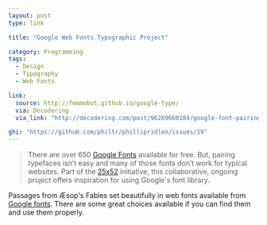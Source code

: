 ```yaml
---
layout: post
type: link

title: "Google Web Fonts Typographic Project"

category: Programming
tags:
  - Design
  - Typography
  - Web Fonts

link:
  source: http://femmebot.github.io/google-type/
  via: Decodering
  via_link: "http://decodering.com/post/96269660184/google-font-pairings"

ghi: "https://github.com/philtr/phillipridlen/issues/19"
---
```


> There are over 650 [Google Fonts](https://www.google.com/fonts) available for free. But, pairing
> typefaces isn’t easy and many of those fonts don’t work for typical websites. Part of the
> [25x52](http://25x52.com/) initiative, this collaborative, ongoing project offers inspiration for
> using Google's font library.

Passages from Æsop's Fables set beautifully in web fonts available from [Google
fonts](http://www.google.com/fonts). There are some great choices available if you can find
them and use them properly.

